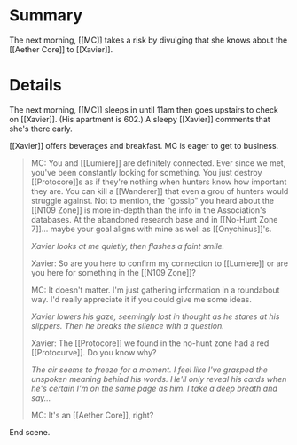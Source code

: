 # Summary
The next morning, [[MC]] takes a risk by divulging that she knows about the [[Aether Core]] to [[Xavier]]. 

# Details
The next morning, [[MC]] sleeps in until 11am then goes upstairs to check on [[Xavier]]. (His apartment is 602.) A sleepy [[Xavier]] comments that she's there early.

[[Xavier]] offers beverages and breakfast. MC is eager to get to business.

> MC: You and [[Lumiere]] are definitely connected. Ever since we met, you've been constantly looking for something. You just destroy [[Protocore]]s as if they're nothing when hunters know how important they are. You can kill a [[Wanderer]] that even a grou of hunters would struggle against. Not to mention, the "gossip" you heard about the [[N109 Zone]] is more in-depth than the info in the Association's databases. At the abandoned research base and in [[No-Hunt Zone 7]]... maybe your goal aligns with mine as well as [[Onychinus]]'s.
> 
> *Xavier looks at me quietly, then flashes a faint smile.*
> 
> Xavier: So are you here to confirm my connection to [[Lumiere]] or are you here for something in the [[N109 Zone]]?
> 
> MC: It doesn't matter. I'm just gathering information in a roundabout way. I'd really appreciate it if you could give me some ideas.
> 
> *Xavier lowers his gaze, seemingly lost in thought as he stares at his slippers. Then he breaks the silence with a question.*
> 
> Xavier: The [[Protocore]] we found in the no-hunt zone had a red [[Protocurve]]. Do you know why?
> 
> *The air seems to freeze for a moment. I feel like I've grasped the unspoken meaning behind his words. He'll only reveal his cards when he's certain I'm on the same page as him. I take a deep breath and say...*
> 
> MC: It's an [[Aether Core]], right?

End scene.